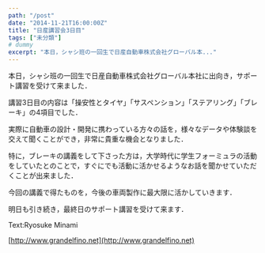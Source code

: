```yaml
---
path: "/post"
date: "2014-11-21T16:00:00Z"
title: "日産講習会3日目"
tags: ["未分類"]
# dummy
excerpt: "本日，シャシ班の一回生で日産自動車株式会社グローバル本..."
---
```




[](21-1.jpg)

本日，シャシ班の一回生で日産自動車株式会社グローバル本社に出向き，サポート講習を受けて来ました．

講習3日目の内容は「操安性とタイヤ」「サスペンション」「ステアリング」「ブレーキ」の4項目でした．

実際に自動車の設計・開発に携わっている方々の話を，様々なデータや体験談を交えて聞くことができ，非常に貴重な機会となりました．

特に，ブレーキの講義をして下さった方は，大学時代に学生フォーミュラの活動をしていたとのことで，すぐにでも活動に活かせるようなお話を聞かせていただくことが出来ました．

今回の講義で得たものを，今後の車両製作に最大限に活かしていきます．

明日も引き続き，最終日のサポート講習を受けて来ます．

Text:Ryosuke Minami

[http://www.grandelfino.net](http://www.grandelfino.net)


